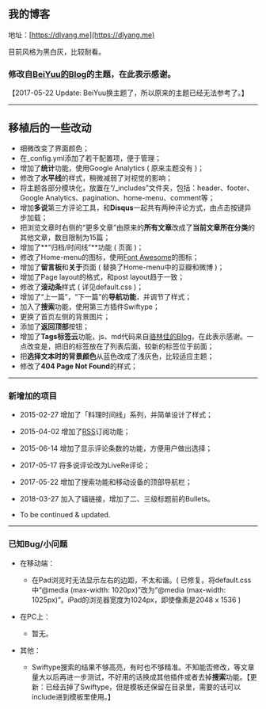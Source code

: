 ## 我的博客

地址：[https://dlyang.me](https://dlyang.me)

目前风格为黑白灰，比较耐看。

### 修改自[BeiYuu的Blog](http://beiyuu.com)的主题，在此表示感谢。

【2017-05-22 Update: BeiYuu换主题了，所以原来的主题已经无法参考了。】

------

## 移植后的一些改动

* 细微改变了界面颜色；
* 在_config.yml添加了若干配置项，便于管理；
* 增加了**统计**功能，使用Google Analytics ( 原来主题没有 )；
* 修改了**水平线**的样式，稍微减弱了对视觉的影响；
* 将主题各部分模块化，放置在“/_includes”文件夹，包括：header、footer、Google Analytics、pagination、home-menu、comment等；
* 增加**多说**第三方评论工具，和**Disqus**一起共有两种评论方式，由点击按键异步加载；
* 把浏览文章时右侧的“更多文章”由原来的**所有文章**改成了**当前文章所在分类**的其他文章，数目限制为15篇；
* 增加了**“归档/时间线”**功能 ( 页面 )；
* 修改了Home-menu的图标，使用[Font Awesome](http://fortawesome.github.io/Font-Awesome/icons/)的图标；
* 增加了**留言板**和**关于**页面 ( 替换了Home-menu中的豆瓣和微博 )；
* 增加了Page layout的格式，和post layout趋于一致；
* 修改了**滚动条**样式 ( 详见default.css )；
* 增加了“上一篇”，“下一篇”的**导航功能**，并调节了样式；
* 加入了**搜索**功能，使用第三方插件Swiftype；
* 更换了首页左侧的背景图片；
* 添加了**返回顶部**按钮；
* 增加了**Tags标签云**功能，js、md代码来自[骆林佳的Blog](http://ideex.name/cn/tags/)，在此表示感谢。一点改变是，把旧的标签放在了列表后面，较新的标签位于前面；
* 把**选择文本时的背景颜色**从蓝色改成了浅灰色，比较适应主题；
* 修改了**404 Page Not Found**的样式；

------

### 新增加的项目

* 2015-02-27 增加了「料理时间线」系列，并简单设计了样式；
* 2015-04-02 增加了[RSS](https://dlyang.me/rss.xml)订阅功能；
* 2015-06-14 增加了显示评论条数的功能，方便用户做出选择；
* 2017-05-17 将多说评论改为LiveRe评论；
* 2017-05-22 增加了搜索功能和移动设备的顶部导航栏；
* 2018-03-27 加入了锚链接，增加了二、三级标题前的Bullets。

* To be continued & updated.

------

### 已知Bug/小问题

* 在移动端：
	* 在Pad浏览时无法显示左右的边距，不太和谐。( 已修复。将default.css中“@media (max-width: 1020px)”改为“@media (max-width: 1025px)”。iPad的浏览器宽度为1024px，即使像素是2048 x 1536 )

* 在PC上：
	* 暂无。

* 其他：
	* Swiftype搜索的结果不够高亮，有时也不够精准。不知能否修改，等文章量大以后再进一步测试，不好用的话换成其他插件或者去掉**搜索**功能。【更新：已经去掉了Swiftype，但是模板还保留在目录里，需要的话可以include进到模板里使用。】